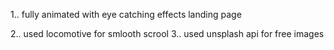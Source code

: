 1.. fully animated with eye catching effects landing page 

2.. used locomotive for smlooth scrool
3.. used unsplash api for free images
